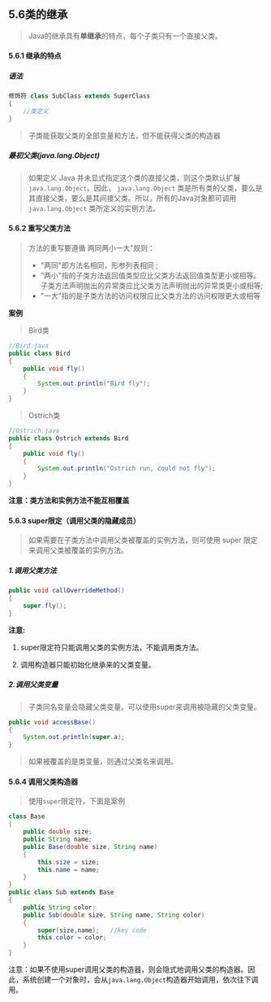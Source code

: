 ## 5.6类的继承

>Java的继承具有**单继承**的特点，每个子类只有一个直接父类。

#### 5.6.1 继承的特点

##### 语法

```java
修饰符 class SubClass extends SuperClass
{
    //类定义
}
```

> 子类能获取父类的全部变量和方法，但不能获得父类的构造器

##### 最初父类(java.lang.Object)

>如果定义 Java 并未显式指定这个类的直接父类，则这个类默认扩展 `java.lang.Object`。因此， `java.lang.Object` 类是所有类的父类，要么是其直接父类，要么是其间接父类。所以，所有的Java对象都可调用 `java.lang.Object` 类所定义的实例方法。

#### 5.6.2 重写父类方法

>方法的重写要遵循 两同两小一大"规则：
>
>* "两同"即方法名相同，形参列表相同 ;
>* "两小"指的子类方法返回值类型应比父类方法返回值类型更小或相等。子类方法声明抛出的异常类应比父类方法声明抛出的异常类更小或相等;
>* "一大"指的是子类方法的访问权限应比父类方法的访问权限更大或相等

**案例**

> Bird类

```java
//Bird.java
public class Bird
{
    public void fly()
    {
        System.out.println("Bird fly");
    }
}
```

> Ostrich类

```java
//Ostrich.java
public class Ostrich extends Bird
{
    public void fly()
    {
        System.out.println("Ostrich run, could not fly");
    }
}
```

**注意：类方法和实例方法不能互相覆盖**

#### 5.6.3 super限定（调用父类的隐藏成员）

> 如果需要在子类方法中调用父类被覆盖的实例方法，则可使用 super 限定来调用父类被覆盖的实例方法。

##### 1.调用父类方法

```java
public void callOverrideMethod()
{
    super.fly();
}
```

**注意:**

1. super限定符只能调用父类的实例方法，不能调用类方法。

2. 调用构造器只能初始化继承来的父类变量。

##### 2.调用父类变量

> 子类同名变量会隐藏父类变量。可以使用super来调用被隐藏的父类变量。

```java
public void accessBase()
{
    System.out.println(super.a);
}
```

> 如果被覆盖的是类变量，则通过父类名来调用。

#### 5.6.4 调用父类构造器

> 使用`super`限定符，下面是案例

```java
class Base
{
    public double size;
    public String name;
    public Base(double size, String name)
    {
        this.size = size;
        this.name = name;
    }
}
public class Sub extends Base
{
    public String color;
    public Sub(double size, String name, String color)
    {
        super(size,name);	//key code
        this.color = color;
    }
}
```

注意：如果不使用super调用父类的构造器，则会隐式地调用父类的构造器。因此，系统创建一个对象时，会从`java.lang.Object`构造器开始调用，依次往下调用。

